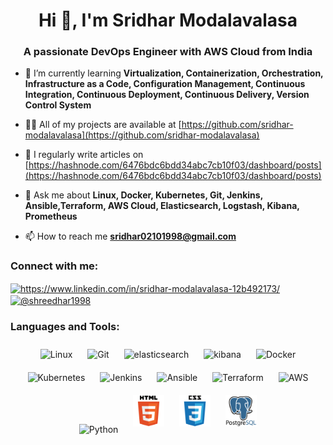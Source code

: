 <h1 align="center">Hi 👋, I'm Sridhar Modalavalasa</h1>
<h3 align="center">A passionate DevOps Engineer with AWS Cloud from India</h3>

- 🌱 I’m currently learning **Virtualization, Containerization, Orchestration, Infrastructure as a Code, Configuration Management, Continuous Integration, Continuous Deployment, Continuous Delivery, Version Control System**

- 👨‍💻 All of my projects are available at [https://github.com/sridhar-modalavalasa](https://github.com/sridhar-modalavalasa)

- 📝 I regularly write articles on [https://hashnode.com/6476bdc6bdd34abc7cb10f03/dashboard/posts](https://hashnode.com/6476bdc6bdd34abc7cb10f03/dashboard/posts)
- 💬 Ask me about **Linux, Docker, Kubernetes, Git, Jenkins, Ansible,Terraform, AWS Cloud, Elasticsearch, Logstash, Kibana, Prometheus**
- 📫 How to reach me **sridhar02101998@gmail.com**

<h3 align="left">Connect with me:</h3>
<p align="left">
<a href="https://www.linkedin.com/in/sridhar-modalavalasa-12b492173/" target="blank"><img align="center" src="https://raw.githubusercontent.com/rahuldkjain/github-profile-readme-generator/master/src/images/icons/Social/linked-in-alt.svg" alt="https://www.linkedin.com/in/sridhar-modalavalasa-12b492173/" height="30" width="40" /></a>
<a href="https://hashnode.com/@shreedhar1998" target="blank"><img align="center" src="https://raw.githubusercontent.com/rahuldkjain/github-profile-readme-generator/master/src/images/icons/Social/hashnode.svg" alt="@shreedhar1998" height="30" width="40" /></a>
</p>

<h3 align="left">Languages and Tools:</h3>
<div align="center"> 
<img style="margin: 10px" src="https://profilinator.rishav.dev/skills-assets/linux-original.svg" alt="Linux" height="50" />
<img style="margin: 10px" src="https://profilinator.rishav.dev/skills-assets/git-scm-icon.svg" alt="Git" height="50" />
<img style="margin: 10px" src="https://www.vectorlogo.zone/logos/elastic/elastic-icon.svg" alt="elasticsearch" height="50" />
<img style="margin: 10px" src="https://www.vectorlogo.zone/logos/elasticco_kibana/elasticco_kibana-icon.svg" alt="kibana" height="50" />  <img style="margin: 10px" src="https://profilinator.rishav.dev/skills-assets/docker-original-wordmark.svg" alt="Docker" height="50" />  
<img style="margin: 10px" src="https://profilinator.rishav.dev/skills-assets/kubernetes-icon.svg" alt="Kubernetes" height="50" /> 
<img style="margin: 10px" src="https://profilinator.rishav.dev/skills-assets/jenkins-icon.svg" alt="Jenkins" height="50" /> 
<img style="margin: 10px" src="https://profilinator.rishav.dev/skills-assets/ansible.png" alt="Ansible" height="50" /> 
<img style="margin: 10px" src="https://profilinator.rishav.dev/skills-assets/terraformio-icon.svg" alt="Terraform" height="50" />  
<img style="margin: 10px" src="https://www.hava.io/hs-fs/hubfs/AWS_400x300_Trans.png?width=500&name=AWS_400x300_Trans.png" alt="AWS" height="50" />           
<img style="margin: 10px" src="https://profilinator.rishav.dev/skills-assets/python-original.svg" alt="Python" height="50" />
<img style="margin: 10px" src="https://raw.githubusercontent.com/devicons/devicon/master/icons/html5/html5-original-wordmark.svg" alt="html5" height="50" />
<img style="margin: 10px" src="https://raw.githubusercontent.com/devicons/devicon/master/icons/css3/css3-original-wordmark.svg" alt="css3" height="50" />
<img style="margin: 10px" src="https://raw.githubusercontent.com/devicons/devicon/master/icons/postgresql/postgresql-original-wordmark.svg" alt="postgresql" height="50" /> 
</div>
